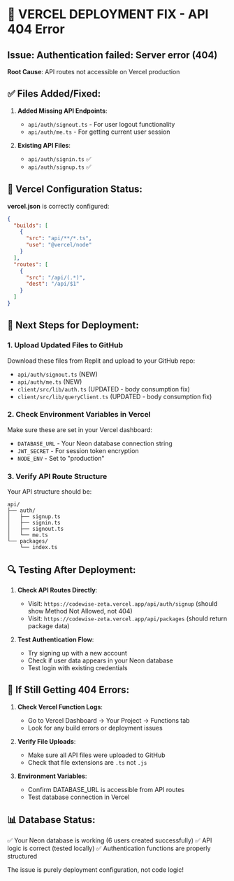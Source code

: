 # 🚀 VERCEL DEPLOYMENT FIX - API 404 Error

## Issue: Authentication failed: Server error (404)

**Root Cause**: API routes not accessible on Vercel production

## ✅ Files Added/Fixed:

1. **Added Missing API Endpoints**:
   - `api/auth/signout.ts` - For user logout functionality
   - `api/auth/me.ts` - For getting current user session
   
2. **Existing API Files**:
   - `api/auth/signin.ts` ✅
   - `api/auth/signup.ts` ✅

## 🔧 Vercel Configuration Status:

**vercel.json** is correctly configured:
```json
{
  "builds": [
    {
      "src": "api/**/*.ts",
      "use": "@vercel/node"
    }
  ],
  "routes": [
    {
      "src": "/api/(.*)",
      "dest": "/api/$1"
    }
  ]
}
```

## 🎯 Next Steps for Deployment:

### 1. Upload Updated Files to GitHub
Download these files from Replit and upload to your GitHub repo:
- `api/auth/signout.ts` (NEW)
- `api/auth/me.ts` (NEW)
- `client/src/lib/auth.ts` (UPDATED - body consumption fix)
- `client/src/lib/queryClient.ts` (UPDATED - body consumption fix)

### 2. Check Environment Variables in Vercel
Make sure these are set in your Vercel dashboard:
- `DATABASE_URL` - Your Neon database connection string
- `JWT_SECRET` - For session token encryption
- `NODE_ENV` - Set to "production"

### 3. Verify API Route Structure
Your API structure should be:
```
api/
├── auth/
│   ├── signup.ts
│   ├── signin.ts
│   ├── signout.ts
│   └── me.ts
└── packages/
    └── index.ts
```

## 🔍 Testing After Deployment:

1. **Check API Routes Directly**:
   - Visit: `https://codewise-zeta.vercel.app/api/auth/signup` (should show Method Not Allowed, not 404)
   - Visit: `https://codewise-zeta.vercel.app/api/packages` (should return package data)

2. **Test Authentication Flow**:
   - Try signing up with a new account
   - Check if user data appears in your Neon database
   - Test login with existing credentials

## 🐛 If Still Getting 404 Errors:

1. **Check Vercel Function Logs**:
   - Go to Vercel Dashboard → Your Project → Functions tab
   - Look for any build errors or deployment issues

2. **Verify File Uploads**:
   - Make sure all API files were uploaded to GitHub
   - Check that file extensions are `.ts` not `.js`

3. **Environment Variables**:
   - Confirm DATABASE_URL is accessible from API routes
   - Test database connection in Vercel

## 📊 Database Status:
✅ Your Neon database is working (6 users created successfully)
✅ API logic is correct (tested locally)
✅ Authentication functions are properly structured

The issue is purely deployment configuration, not code logic!
